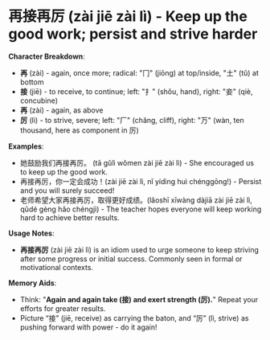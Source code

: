 # **再接再厉 (zài jiē zài lì) - Keep up the good work; persist and strive harder**

**Character Breakdown**:  
- **再** (zài) - again, once more; radical: "冂" (jiōng) at top/inside, "土" (tǔ) at bottom  
- **接** (jiē) - to receive, to continue; left: "扌" (shǒu, hand), right: "妾" (qiè, concubine)  
- **再** (zài) - again, as above  
- **厉** (lì) - to strive, severe; left: "厂" (chǎng, cliff), right: "万" (wàn, ten thousand, here as component in 厉)

**Examples**:  
- 她鼓励我们再接再厉。 (tā gǔlì wǒmen zài jiē zài lì) - She encouraged us to keep up the good work.  
- 再接再厉，你一定会成功！(zài jiē zài lì, nǐ yídìng huì chénggōng!) - Persist and you will surely succeed!  
- 老师希望大家再接再厉，取得更好成绩。(lǎoshī xīwàng dàjiā zài jiē zài lì, qǔdé gèng hǎo chéngjì) - The teacher hopes everyone will keep working hard to achieve better results.

**Usage Notes**:  
- **再接再厉** (zài jiē zài lì) is an idiom used to urge someone to keep striving after some progress or initial success. Commonly seen in formal or motivational contexts.

**Memory Aids**:  
- Think: "**Again and again take (接) and exert strength (厉).**" Repeat your efforts for greater results.  
- Picture “接” (jiē, receive) as carrying the baton, and “厉” (lì, strive) as pushing forward with power - do it again!